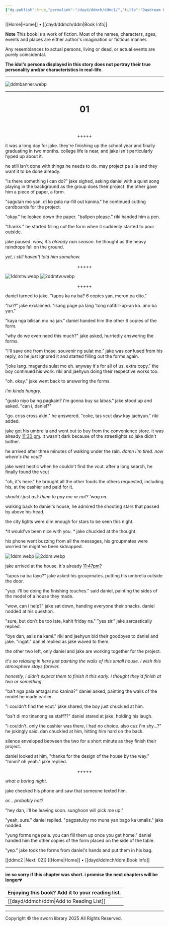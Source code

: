 ```yaml
---
{"dg-publish":true,"permalink":"/dayd/ddmch/ddmc1/","title":"Daydream Page 1"}
---
```


[[Home\|Home]] • [[dayd/ddmch/ddm\|Book Info]]

**Note**
This book is a work of fiction. Most of the names, characters, ages, events and places are either author's imagination or fictious manner.

Any resemblances to actual persons, living or dead, or actual events are purely coincidental.

**The idol's persona displayed in this story does not portray their true personality and/or characteristics in real-life.**
***

![ddmbanner.webp](/img/user/dayd/ddmstor/ddmbanner.webp)

***
# <p style="text-align:center;"> 01 </p>
<br>
<p style="text-align:center;">+++++</p>

it was a long day for jake. they're finishing up the school year and finally graduating in two months. college life is near, and jake isn't particularly hyped up about it.

he still isn't done with things he needs to do. may project pa sila and they want it to be done already.

"is there something i can do?" jake sighed, asking daniel with a quiet song playing in the background as the group does their project. the other gave him a piece of paper, a form.

"sagutan mo yan. di ko pala na-fill out kanina." he continued cutting cardboards for the project.

"okay." he looked down the paper. "ballpen please." riki handed him a pen.

"thanks." he started filling out the form when it suddenly started to pour outside.

jake paused. *wow, it's already rain season.* he thought as the heavy raindrops fall on the ground.

*yet, i still haven't told him somehow.*

<p style="text-align:center;">+++++</p>

![1ddmtw.webp](/img/user/dayd/ddmstor/1ddmtw.webp)
![2ddmtw.webp](/img/user/dayd/ddmstor/2ddmtw.webp)

<p style="text-align:center;">+++++</p>

daniel turned to jake. "tapos ka na ba? 6 copies yan, meron pa dito."

"ha?!" jake exclaimed. "isang page pa lang 'tong nafifill-up-an ko. ano ba yan."

"kaya nga bilisan mo na jan." daniel handed him the other 6 copies of the form.

"why do we even need this much?" jake asked, hurriedly answering the forms.

"i'll save one from those. souvenir ng sulat mo." jake was confused from his reply, so he just ignored it and started filling out the forms again.

"joke lang. maganda sulat mo eh. anyway it's for all of us. extra copy." the boy continued his work. riki and jaehyun doing their respective works too.

"oh. okay." jake went back to answering the forms.

*i'm kinda hungry.*

"gusto niyo ba ng pagkain? i'm gonna buy sa labas." jake stood up and asked. "can i, daniel?"

"go. criss cross akin." he answered. "coke, tas vcut daw kay jaehyun." riki added.

jake got his umbrella and went out to buy from the convenience store. it was already <u>11:30 pm</u>. it wasn't dark because of the streetlights so jake didn't bother.

he arrived after three minutes of walking under the rain. *damn i'm tired. now where's the vcut?*

jake went hectic when he couldn't find the vcut. after a long search, he finally found the vcut

"oh, it's here." he brought all the other foods the others requested, including his, at the cashier and paid for it.

*should i just ask them to pay me or not? 'wag na.*

walking back to daniel's house, he admired the shooting stars that passed by above his head.

the city lights were dim enough for stars to be seen this night.

*it would've been nice with you. * jake chuckled at the thought.

his phone went buzzing from all the messages, his groupmates were worried he might've been kidnapped.

![1ddm.webp](/img/user/dayd/ddmstor/1ddm.webp)
![2ddm.webp](/img/user/dayd/ddmstor/2ddm.webp)

jake arrived at the house. it's already <u>11:47pm?</u> 

"tapos na ba tayo?" jake asked his groupmates. putting his umbrella outside the door.

"yup. i'll be doing the finishing touches." said daniel, painting the sides of the model of a house they made.

"wow, can i help?" jake sat down, handing everyone their snacks. daniel nodded at his question.

"sure, but don't be too late, kahit friday na."
"yes sir." jake sarcastically replied.

"bye dan, aalis na kami." riki and jaehyun bid their goodbyes to daniel and jake.
"ingat." daniel replied as jake waved to them.

the other two left, only daniel and jake are working together for the project.

*it's so relaxing in here just painting the walls of this small house. i wish this atmosphere stays forever.*

*honestly, i didn't expect them to finish it this early. i thought they'd finish at two or something.*

"ba't nga pala antagal mo kanina?" daniel asked, painting the walls of the model he made earlier.

"i couldn't find the vcut." jake shared, the boy just chuckled at him.

"ba't di mo tinanong sa staff??" daniel stared at jake, holding his laugh.

"i couldn't. only the cashier was there, i had no choice. also cuz i'm shy...?" he jokingly said. dan chuckled at him, hitting him hard on the back.

silence enveloped between the two for a short minute as they finish their project.

daniel looked at him, "thanks for the design of the house by the way."
"hmm? oh yeah." jake replied.

<p style="text-align:center;">+++++</p>

*what a boring night.*

jake checked his phone and saw that someone texted him.

*or... probably not?*

"hey dan, i'll be leaving soon. sunghoon will pick me up."

"yeah, sure." daniel replied. "pagpatuloy mo muna yan bago ka umalis." jake nodded.

"yung forms nga pala. you can fill them up once you get home." daniel handed him the other copies of the form placed on the side of the table.

"yep." jake took the forms from daniel's hands and put them in his bag.

[[ddmc2 \|Next: 02]] 
[[Home\|Home]] • [[dayd/ddmch/ddm\|Book Info]]

***

**im so sorry if this chapter was short. i promise the next chapters will be longer💔**

| Enjoying this book? Add it to your reading list. |
| :----------------------------------------------- |
| [[dayd/ddmch/ddm\|Add to Reading List]]                     |

***

Copyright © the sworn library 2025
All Rights Reserved.

<script src="https://starryxoxo.github.io/treeajmgar/src/helpers/user/scripts/lastPage.js"></script>
